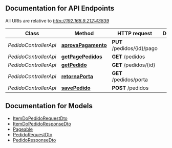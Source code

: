 ## Documentation for API Endpoints

All URIs are relative to *http://192.168.9.212:43839*

Class | Method | HTTP request | Description
------------ | ------------- | ------------- | -------------
*PedidoControllerApi* | [**aprovaPagamento**](docs/PedidoControllerApi.md#aprovaPagamento) | **PUT** /pedidos/{id}/pago | 
*PedidoControllerApi* | [**getPagePedidos**](docs/PedidoControllerApi.md#getPagePedidos) | **GET** /pedidos | 
*PedidoControllerApi* | [**getPedido**](docs/PedidoControllerApi.md#getPedido) | **GET** /pedidos/{id} | 
*PedidoControllerApi* | [**retornaPorta**](docs/PedidoControllerApi.md#retornaPorta) | **GET** /pedidos/porta | 
*PedidoControllerApi* | [**savePedido**](docs/PedidoControllerApi.md#savePedido) | **POST** /pedidos | 

## Documentation for Models

 - [ItemDoPedidoRequestDto](docs/ItemDoPedidoRequestDto.md)
 - [ItemDoPedidoResponseDto](docs/ItemDoPedidoResponseDto.md)
 - [Pageable](docs/Pageable.md)
 - [PedidoRequestDto](docs/PedidoRequestDto.md)
 - [PedidoResponseDto](docs/PedidoResponseDto.md)


